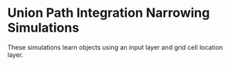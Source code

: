 # Union Path Integration Narrowing Simulations

These simulations learn objects using an input layer and grid cell
location layer.
